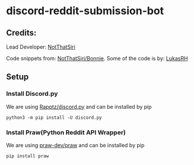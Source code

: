 # discord-reddit-submission-bot

## Credits:
Lead Developer: [NotThatSiri](https://www.reddit.com/user/NotThatSiri)

Code snippets from: [NotThatSiri/Bonnie](https://github.com/NotThatSiri/Bonnie).
Some of the code is by: [LukasRH](https://github.com/LukasRH)

## Setup
### Install Discord.py
We are using [Rapptz/discord.py](https://github.com/Rapptz/discord.py/tree/master)
and can be installed by pip

```python3 -m pip install -U discord.py```

### Install Praw(Python Reddit API Wrapper)
We are using [praw-dev/praw](https://github.com/praw-dev/praw)
and can be installed by pip

```pip install praw```
